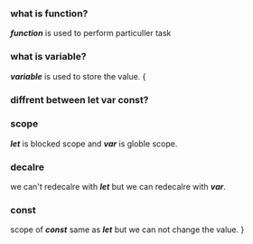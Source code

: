 ### what is function?
***function*** is used to perform particuller task

### what is variable?
***variable*** is used to store the value.
{
### diffrent between let var const?
### scope
***let*** is blocked scope and ***var*** is globle scope.

### decalre
we can't redecalre with ***let*** but we can redecalre with ***var***.

### const
scope of ***const*** same as ***let*** but we can not change the value.
}
